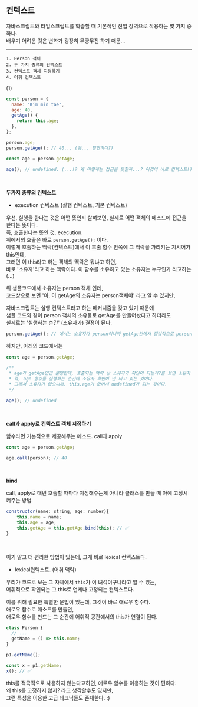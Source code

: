 ## 컨텍스트

자바스크립트와 타입스크립트를 학습할 때 기본적인 진입 장벽으로 작용하는 몇 가지 중 하나.<br />
배우기 어려운 것은 변화가 굉장히 무궁무진 하기 때문...

---

```
1. Person 객체
2. 두 가지 종류의 컨텍스트
3. 컨텍스트 객체 지정하기
4. 어휘 컨텍스트
```

(1)

```js
const person = {
  name: "Kim min tae",
  age: 40,
  getAge() {
    return this.age;
  },
};

person.age;
person.getAge(); // 40... (음... 당연하다?)
```

```js
const age = person.getAge;

age(); // undefined. (...!? 왜 이렇게는 접근을 못할까...? 이것이 바로 컨텍스트!)
```

<br />

**두가지 종류의 컨텍스트**

- execution 컨텍스트 (실행 컨텍스트, 기본 컨텍스트)

우선, 실행을 한다는 것은 어떤 뜻인지 살펴보면, 실제로 어떤 객체의 메소드에 접근을 한다는 뜻이다.<br />
즉, 호출한다는 뜻인 것. execution.<br />
위에서의 호출은 바로 `person.getAge();` 이다.<br />
이렇게 호출하는 맥락(컨텍스트)에서 이 호출 함수 안쪽에 그 맥락을 가리키는 지시어가 this인데,<br />
그러면 이 this라고 하는 객체의 맥락은 뭐냐고 하면,<br />
바로 '소유자'라고 하는 맥락이다. 이 함수를 소유하고 있는 소유자는 누구인가 라고하는 (...)

위 샘플코드에서 소유자는 person 객체 인데, <br />
코드상으로 보면 '아, 이 getAge의 소유자는 person객체야' 라고 알 수 있지만,<br />

자바스크립트는 실행 컨텍스트라고 하는 메커니즘을 갖고 있기 때문에 <br />
샘플 코드와 같이 person 객체의 소유물로 getAge를 만들어놨다고 하더라도 <br />
실제로는 '실행하는 순간' (소유자가) 결정이 된다.

```js
person.getAge(); // 에서는 소유자가 person이니까 getAge안에서 정상적으로 person의 age가 this로써 접근이 되는 것이다.
```

하지만, 아래의 코드에서는

```js
const age = person.getAge;

/**
 * age가 getAge인건 분명한데, 호출되는 맥락 상 소유자가 확인이 되는가?를 보면 소유자 확인이 되지 않고 있다. (소유자가 벗겨진다고 표현함.)
 * 즉, age 함수를 실행하는 순간에 소유자 확인이 안 되고 있는 것이다. 
 * 그래서 소유자가 없으니까. this.age가 없어서 undefined가 되는 것이다.
 */

age(); // undefined
```

<br />

**call과 apply로 컨텍스트 객체 지정하기**

함수라면 기본적으로 제공해주는 메소드. call과 apply

```js
const age = person.getAge;

age.call(person); // 40
```

<br />

**bind**

call, apply로 매번 호출할 때마다 지정해주는게 아니라 클래스를 만들 때 아예 고정시켜주는 방법.

```js
constructor(name: string, age: number){
    this.name = name;
    this.age = age;
    this.getAge = this.getAge.bind(this); // ✅
}
```

<br />

이거 말고 더 편리한 방법이 있는데,
그게 바로 lexical 컨텍스트다.

- lexical컨텍스트. (어휘 맥락)

우리가 코드로 보는 그 자체에서 `this`가 이 녀석이구나라고 알 수 있는, <br />
어휘적으로 확인되는 그 this로 언제나 고정되는 컨텍스트다.

이를 위해 필요한 특별한 문법이 있는데, 그것이 바로 애로우 함수다. <br />
애로우 함수로 매소드를 만들면,<br />
애로우 함수를 만드는 그 순간에 어휘적 공간에서의 this가 연결이 된다.

```js
class Person {
  // ...
  getName = () => this.name;
}

p1.getName();

const x = p1.getName;
x(); // ✅
```

this를 적극적으로 사용하지 않는다고하면, 애로우 함수를 이용하는 것이 편하다. <br />
왜 this를 고정하지 않지? 라고 생각할수도 있지만, <br />
그런 특성을 이용한 고급 테크닉들도 존재한다. :)
